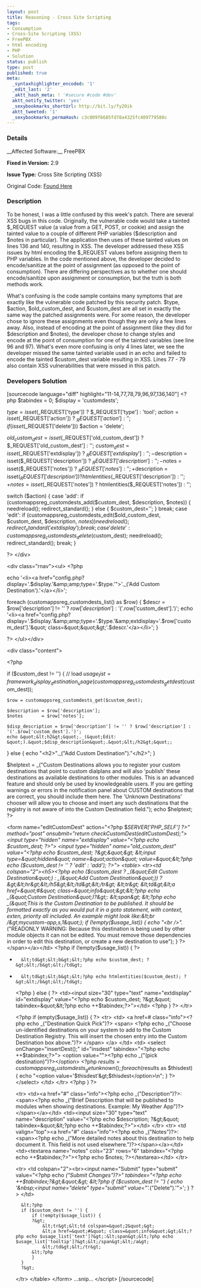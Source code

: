 ```yaml
---
layout: post
title: Reasoning - Cross Site Scripting
tags:
- Consumption
- Cross-Site Scripting (XSS)
- FreePBX
- html encoding
- PHP
- Solution
status: publish
type: post
published: true
meta:
  _syntaxhighlighter_encoded: '1'
  _edit_last: '2'
  _aktt_hash_meta: ! '#secure #code #dev'
  aktt_notify_twitter: 'yes'
  _sexybookmarks_shortUrl: http://bit.ly/fy2Oik
  aktt_tweeted: '1'
  _sexybookmarks_permaHash: c3c009f6685fd78a4325fc409779580c
---
```

<h3>Details</h3>
__Affected Software:__ FreePBX

__Fixed in Version:__  2.9

__Issue Type:__ Cross Site Scripting (XSS)

Original Code: <a title="Radical" href="http://spotthevuln.com/2011/02/reasoning/" target="_blank">Found    Here</a>
<h3>Description</h3>
To be honest, I was a little confused by this week's patch. There are several XSS bugs in this code. Originally, the vulnerable code would take a tainted $_REQUEST value (a value from a GET, POST, or cookie) and assign the tainted value to a couple of different PHP variables ($description and $notes in particular). The application then uses of these tainted values on lines 136 and 140, resulting in XSS. The developer addressed these XSS issues by html encoding the $_REQUEST values before assigning them to PHP variables. In the code mentioned above, the developer decided to encode/sanitize at the point of assignment (as opposed to the point of consumption). There are differing perspectives as to whether one should encode/sanitize upon assignment or consumption, but the truth is both methods work.

What's confusing is the code sample contains many symptoms that are exactly like the vulnerable code patched by this security patch. $type, $action, $old_custom_dest, and $custom_dest are all set in exactly the same way the patched assignments were. For some reason, the developer chose to ignore these assignments even though they are only a few lines away. Also, instead of encoding at the point of assignment (like they did for $description and $notes), the developer chose to change styles and encode at the point of consumption for one of the tainted variables (see line 96 and 97). What's even more confusing is only 4 lines later, we see the developer missed the same tainted variable used in an echo and failed to encode the tainted $custom_dest variable resulting in XSS. Lines 77 - 79 also contain XSS vulnerabilities that were missed in this patch.

<h3>Developers Solution</h3>
[sourcecode language="diff" highlight="11-14,77,78,79,96,97,136,140"]
&lt;?php
$tabindex = 0;
$display = 'customdests';

$type   = isset($_REQUEST['type']) ? $_REQUEST['type'] : 'tool';
$action = isset($_REQUEST['action']) ? $_REQUEST['action'] : '';
if (isset($_REQUEST['delete'])) $action = 'delete';

$old_custom_dest = isset($_REQUEST['old_custom_dest']) ? $_REQUEST['old_custom_dest'] :  '';
$custom_dest     = isset($_REQUEST['extdisplay']) ? $_REQUEST['extdisplay'] :  '';
-$description     = isset($_REQUEST['description']) ? $_REQUEST['description'] :  '';
-$notes           = isset($_REQUEST['notes']) ? $_REQUEST['notes'] :  '';
+$description     = isset($_REQUEST['description']) ? htmlentities($_REQUEST['description']) :  '';
+$notes           = isset($_REQUEST['notes']) ? htmlentities($_REQUEST['notes']) :  '';

switch ($action) {
	case 'add':
		if (customappsreg_customdests_add($custom_dest, $description, $notes)) {
			needreload();
			redirect_standard();
		} else {
			$custom_dest='';
		}
	break;
	case 'edit':
		if (customappsreg_customdests_edit($old_custom_dest, $custom_dest, $description, $notes)) {
			needreload();
			redirect_standard('extdisplay');
		}
	break;
	case 'delete':
		customappsreg_customdests_delete($custom_dest);
		needreload();
		redirect_standard();
	break;
}

?&gt;
&lt;/div&gt;

&lt;div class=&quot;rnav&quot;&gt;&lt;ul&gt;
&lt;?php

echo '&lt;li&gt;&lt;a href=&quot;config.php?display='.$display.'&amp;amp;type='.$type.'&quot;&gt;'._('Add Custom Destination').'&lt;/a&gt;&lt;/li&gt;';

foreach (customappsreg_customdests_list() as $row) {
	$descr = $row['description'] != '' ? $row['description'] : '('.$row['custom_dest'].')';
	echo '&lt;li&gt;&lt;a href=&quot;config.php?display='.$display.'&amp;amp;type='.$type.'&amp;amp;extdisplay='.$row['custom_dest'].'&quot; class=&quot;&quot;&gt;'.$descr.'&lt;/a&gt;&lt;/li&gt;';
}

?&gt;
&lt;/ul&gt;&lt;/div&gt;

&lt;div class=&quot;content&quot;&gt;

&lt;?php

if ($custom_dest != '') {
	// load
	$usage_list = framework_display_destination_usage(customappsreg_customdests_getdest($custom_dest));

	$row = customappsreg_customdests_get($custom_dest);

	$description = $row['description'];
	$notes       = $row['notes'];

	$disp_description = $row['description'] != '' ? $row['description'] : '('.$row['custom_dest'].')';
	echo &quot;&lt;h2&gt;&quot;._(&quot;Edit: &quot;).&quot;$disp_description&quot;.&quot;&lt;/h2&gt;&quot;;
} else {
	echo &quot;&lt;h2&gt;&quot;._(&quot;Add Custom Destination&quot;).&quot;&lt;/h2&gt;&quot;;
}

$helptext = _(&quot;Custom Destinations allows you to register your custom destinations that point to custom dialplans and will also 'publish' these destinations as available destinations to other modules. This is an advanced feature and should only be used by knowledgeable users. If you are getting warnings or errors in the notification panel about CUSTOM destinations that are correct, you should include them here. The 'Unknown Destinations' chooser will allow you to choose and insert any such destinations that the registry is not aware of into the Custom Destination field.&quot;);
echo $helptext;
?&gt;

&lt;form name=&quot;editCustomDest&quot; action=&quot;&lt;?php  $_SERVER['PHP_SELF'] ?&gt;&quot; method=&quot;post&quot; onsubmit=&quot;return checkCustomDest(editCustomDest);&quot;&gt;
	&lt;input type=&quot;hidden&quot; name=&quot;extdisplay&quot; value=&quot;&lt;?php echo $custom_dest; ?&gt;&quot;&gt;
	&lt;input type=&quot;hidden&quot; name=&quot;old_custom_dest&quot; value=&quot;&lt;?php echo $custom_dest; ?&gt;&quot;&gt;
	&lt;input type=&quot;hidden&quot; name=&quot;action&quot; value=&quot;&lt;?php echo ($custom_dest != '' ? 'edit' : 'add'); ?&gt;&quot;&gt;
	&lt;table&gt;
	&lt;tr&gt;&lt;td colspan=&quot;2&quot;&gt;&lt;h5&gt;&lt;?php  echo ($custom_dest ? _(&quot;Edit Custom Destination&quot;) : _(&quot;Add Custom Destination&quot;)) ?&gt;&lt;hr&gt;&lt;/h5&gt;&lt;/td&gt;&lt;/tr&gt;
	&lt;tr&gt;
		&lt;td&gt;&lt;a href=&quot;#&quot; class=&quot;info&quot;&gt;&lt;?php echo _(&quot;Custom Destination&quot;)?&gt;:
			&lt;span&gt;
				&lt;?php
				echo _(&quot;This is the Custom Destination to be published. It should be formatted exactly as you would put it in a goto statement, with context, exten, priority all included. An example might look like:&lt;br /&gt;mycustom-app,s,1&quot;);
				if (!empty($usage_list)) {
					echo &quot;&lt;br /&gt;&quot;._(&quot;READONLY WARNING: Because this destination is being used by other module objects it can not be edited. You must remove those dependencies in order to edit this destination, or create a new destination to use&quot;);
				}
				?&gt;
			&lt;/span&gt;&lt;/a&gt;&lt;/td&gt;
	&lt;?php
	if (!empty($usage_list)) {
	?&gt;
-		&lt;td&gt;&lt;b&gt;&lt;?php echo $custom_dest; ?&gt;&lt;/b&gt;&lt;/td&gt;
+	    &lt;td&gt;&lt;b&gt;&lt;?php echo htmlentities($custom_dest); ?&gt;&lt;/b&gt;&lt;/td&gt;
	&lt;?php
	} else {
	?&gt;
		&lt;td&gt;&lt;input size=&quot;30&quot; type=&quot;text&quot; name=&quot;extdisplay&quot; id=&quot;extdisplay&quot; value=&quot;&lt;?php  echo $custom_dest; ?&gt;&quot; tabindex=&quot;&lt;?php echo ++$tabindex;?&gt;&quot;&gt;&lt;/td&gt;
	&lt;?php
	}
	?&gt;
	&lt;/tr&gt;

	&lt;?php
	if (empty($usage_list)) {
	?&gt;
	&lt;tr&gt;
		&lt;td&gt;
		&lt;a href=# class=&quot;info&quot;&gt;&lt;?php echo _(&quot;Destination Quick Pick&quot;)?&gt;
			&lt;span&gt;
				&lt;?php echo _(&quot;Choose un-identified destinations on your system to add to the Custom Destination Registry. This will insert the chosen entry into the Custom Destination box above.&quot;)?&gt;
			&lt;/span&gt;
		&lt;/a&gt;
		&lt;/td&gt;
		&lt;td&gt;
			&lt;select onChange=&quot;insertDest();&quot; id=&quot;insdest&quot; tabindex=&quot;&lt;?php echo ++$tabindex;?&gt;&quot;&gt;
				&lt;option value=&quot;&quot;&gt;&lt;?php echo _(&quot;(pick destination)&quot;)?&gt;&lt;/option&gt;
	&lt;?php
				$results = customappsreg_customdests_getunknown();
				foreach ($results as $thisdest) {
					echo &quot;&lt;option value='$thisdest'&gt;$thisdest&lt;/option&gt;\n&quot;;
				}
	?&gt;
			&lt;/select&gt;
		&lt;/td&gt;
	&lt;/tr&gt;
	&lt;?php
	}
	?&gt;

	&lt;tr&gt;
		&lt;td&gt;&lt;a href=&quot;#&quot; class=&quot;info&quot;&gt;&lt;?php echo _(&quot;Description&quot;)?&gt;:&lt;span&gt;&lt;?php echo _(&quot;Brief Description that will be published to modules when showing destinations. Example: My Weather App&quot;)?&gt;&lt;/span&gt;&lt;/a&gt;&lt;/td&gt;
		&lt;td&gt;&lt;input size=&quot;30&quot; type=&quot;text&quot; name=&quot;description&quot; value=&quot;&lt;?php  echo $description; ?&gt;&quot; tabindex=&quot;&lt;?php echo ++$tabindex;?&gt;&quot;&gt;&lt;/td&gt;
	&lt;/tr&gt;
	&lt;tr&gt;
		&lt;td valign=&quot;top&quot;&gt;&lt;a href=&quot;#&quot; class=&quot;info&quot;&gt;&lt;?php echo _(&quot;Notes&quot;)?&gt;:&lt;span&gt;&lt;?php echo _(&quot;More detailed notes about this destination to help document it. This field is not used elsewhere.&quot;)?&gt;&lt;/span&gt;&lt;/a&gt;&lt;/td&gt;
		&lt;td&gt;&lt;textarea name=&quot;notes&quot; cols=&quot;23&quot; rows=&quot;6&quot; tabindex=&quot;&lt;?php echo ++$tabindex;?&gt;&quot;&gt;&lt;?php echo $notes; ?&gt;&lt;/textarea&gt;&lt;/td&gt;
	&lt;/tr&gt;

	&lt;tr&gt;
		&lt;td colspan=&quot;2&quot;&gt;&lt;br&gt;&lt;input name=&quot;Submit&quot; type=&quot;submit&quot; value=&quot;&lt;?php echo _(&quot;Submit Changes&quot;)?&gt;&quot; tabindex=&quot;&lt;?php echo ++$tabindex;?&gt;&quot;&gt;
		&lt;?php if ($custom_dest != '') { echo '&amp;nbsp;&lt;input name=&quot;delete&quot; type=&quot;submit&quot; value=&quot;'._(&quot;Delete&quot;).'&quot;&gt;'; } ?&gt;
		&lt;/td&gt;

		&lt;?php
		if ($custom_dest != '') {
			if (!empty($usage_list)) {
			?&gt;
				&lt;tr&gt;&lt;td colspan=&quot;2&quot;&gt;
				&lt;a href=&quot;#&quot; class=&quot;info&quot;&gt;&lt;?php echo $usage_list['text']?&gt;:&lt;span&gt;&lt;?php echo $usage_list['tooltip']?&gt;&lt;/span&gt;&lt;/a&gt;
				&lt;/td&gt;&lt;/tr&gt;
			&lt;?php
			}
		}
		?&gt;
	&lt;/tr&gt;
	&lt;/table&gt;
	&lt;/form&gt;
...snip...
&lt;/script&gt;
[/sourcecode]
